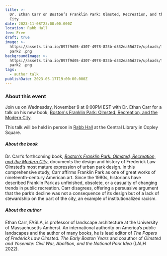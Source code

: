 ```yaml
---
title: >-
  Dr. Ethan Carr on Boston’s Franklin Park: Olmsted, Recreation, and the Modern
  City
date: 2023-11-08T23:00:00.000Z
location: Rabb Hall
fee: Free
draft: true
image: >-
  https://assets.tina.io/097f9d05-d307-4978-823b-d332ea55d27e/uploads/franklin
  park2 .png
backgroundImage: >-
  https://assets.tina.io/097f9d05-d307-4978-823b-d332ea55d27e/uploads/franklin
  park2 .png
tags:
  - author talk
publishDate: 2023-05-17T19:00:00.000Z
---
```


### About this event

Join us on Wednesday, November 9 at 6:00PM EST with Dr. Ethan Carr for a talk on his new book, [Boston's Franklin Park: Olmsted, Recreation, and the Modern City](https://lalh.org/books/forthcoming/bostons-franklin-park/).

This talk will be held in person in [Rabb Hall](https://www.bpl.org/central-library-floor-plan/) at the Central Library in Copley Square. 

##### About the book

Dr. Carr’s forthcoming book, *[Boston’s Franklin Park: Olmsted, Recreation, and the Modern City](https://lalh.org/books/forthcoming/bostons-franklin-park/)*, documents the design and history of Frederick Law Olmsted’s most mature expression of urban park design. In this comprehensive study, Carr affirms Franklin Park as one of great works of nineteenth-century American art. Since the 1980s, historians have described Franklin Park as unfinished, obsolete, or a casualty of changing trends in public recreation. Carr disagrees, offering a persuasive argument that the park’s decline was not a consequence of its design but of a lack of stewardship on the part of the city, an example of institutionalized racism.

##### About the author

Ethan Carr, FASLA, is professor of landscape architecture at the University of Massachusetts Amherst. An international authority on America’s public landscapes and the author of many books, he is lead editor of *The Papers of Frederick Law Olmsted: The Early Boston Years* and coauthor of *Olmsted and Yosemite: Civil War, Abolition, and the National Park Idea* (LALH 2022). 

 

 
